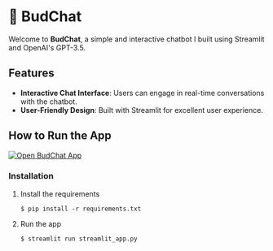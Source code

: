 # 💬 BudChat

Welcome to **BudChat**, a simple and interactive chatbot I built using Streamlit and OpenAI's GPT-3.5. 


## Features

- **Interactive Chat Interface**: Users can engage in real-time conversations with the chatbot.
- **User-Friendly Design**: Built with Streamlit for excellent user experience.

## How to Run the App

[![Open BudChat App](https://static.streamlit.io/badges/streamlit_badge_black_white.svg)](https://budchat.streamlit.app/)

### Installation

1. Install the requirements

   ```
   $ pip install -r requirements.txt
   ```

2. Run the app

   ```
   $ streamlit run streamlit_app.py
   ```
